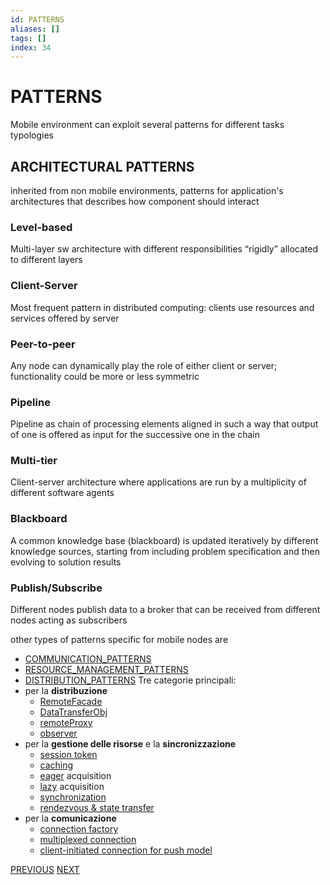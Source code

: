 ```yaml
---
id: PATTERNS
aliases: []
tags: []
index: 34
---
```


# PATTERNS

Mobile environment can exploit several patterns for different tasks typologies

## ARCHITECTURAL PATTERNS

inherited from non mobile environments, patterns for application's architectures that describes how component should interact
### Level-based

Multi-layer sw architecture with different responsibilities “rigidly” allocated to different layers
### Client-Server

Most frequent pattern in distributed computing: clients use resources and services offered by server
### Peer-to-peer

Any node can dynamically play the role of either client or server; functionality could be more or less symmetric
### Pipeline

Pipeline as chain of processing elements aligned in such a way that output of one is offered as input for the successive one in the chain
### Multi-tier

Client-server architecture where applications are run by a multiplicity of different software agents
### Blackboard

A common knowledge base (blackboard) is updated iteratively by different knowledge sources, starting from including problem specification and then evolving to solution results
### Publish/Subscribe

Different nodes publish data to a broker that can be received from different nodes acting as subscribers

other types of patterns specific for mobile nodes are
- [COMMUNICATION_PATTERNS](COMMUNICATION_PATTERNS.md)
- [RESOURCE_MANAGEMENT_PATTERNS](RESOURCE_MANAGEMENT_PATTERNS.md)
- [DISTRIBUTION_PATTERNS](DISTRIBUTION_PATTERNS.md)
Tre categorie principali:
- per la **distribuzione**
	- [RemoteFacade](RemoteFacade.md)
	- [DataTransferObj](DataTransferObj.md)
	- [remoteProxy](remoteProxy.md)
	- [observer](observer.md)
- per la **gestione delle risorse** e la **sincronizzazione**
	- [session token](sessTok.md)
	- [caching](caching.md)
	- [eager](eager.md) acquisition
	- [lazy](lazy.md) acquisition
	- [synchronization](synch.md)
	- [rendezvous & state transfer](stateTransfer.md)
- per la **comunicazione**
	- [connection factory](connFact.md)
	- [multiplexed connection](multiplexedConn.md)
	- [client-initiated connection for push model](clientInit.md)

[PREVIOUS](pages/mobile_middleware/MOBILE_MIDDLEWARE_PRINCIPLES.md) [NEXT](pages/mobile_middleware/DISTRIBUTION_PATTERNS.md)
